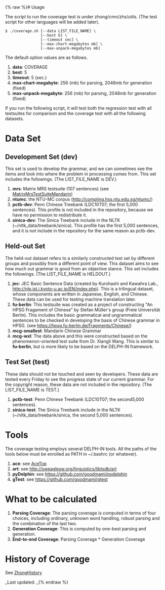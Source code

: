 {% raw %}# Usage

The script to run the coverage test is under zhong/cmn/zhs/utils. (The
test script for other languages will be added later).

    $ ./coverage.sh [--data LIST_FILE_NAME] \ 
                    [--best b] \ 
                    [--timeout sec] \ 
                    [--max-chart-megabytes mb] \ 
                    [--max-unpack-megabytes mb] 

The default option values are as follows.

1. **data**: COVERAGE
2. **best**: 5
3. **timeout**: 5 (sec.)
4. **max-chart-megabyte**: 256 (mb) for parsing, 2048mb for generation
(fixed)
5. **max-unpack-megabyte**: 256 (mb) for parsing, 2048mb for generation
(fixed)

If you run the following script, it will test both the regression test
with all testsuites for comparison and the coverage test with all the
following datasets.

# Data Set

## Development Set (dev)

This set is used to develop the grammar, and we can sometimes see the
items and look into where the problem in processing comes from. This set
includes the followings. (The LIST\_FILE\_NAME is DEV.)

1. **mrs**: Matrix MRS testsuite (107 sentences) (see
[MatrixMrsTestSuiteMandarin](https://blog.inductorsoftware.com/docsproto/matrix/MatrixMrsTestSuiteMandarin))
2. **ntumc**: the NTU-MC corpus
(<http://compling.hss.ntu.edu.sg/ntumc/>)
3. **pctb-dev**: Penn Chinese Treebank (LDC10T07; the first 5,000
sentences). This profile is not included in the repository, because
we have no permission to redistribute it.
4. **sinica-dev**: The Sinica Treebank include in the NLTK
(\~/nltk\_data/treebank/sinica). This profile has the first 5,000
sentences, and it is not include in the repository for the same
reason as pctb-dev.

## Held-out Set

The held-out dataset refers to a similarly constructed test set by
different groups and possibly from a different point of view. This
dataset aims to see how much out grammar is good from an objective
stance. This set includes the followings. (The LIST\_FILE\_NAME is
HELDOUT.)

1. **jec**: JEC Basic Sentence Data (created by Kurohashi and Kawahra
Lab., <http://nlp.ist.i.kyoto-u.ac.jp/EN/index.php>). This is a
trilingual dataset, whose components are written in Japanese,
English, and Chinese. These data can be used for testing machine
translation later.
2. **fu-berlin**: This testsuite was created as a project of
constructing "An HPSG Fraga­ment of Chinese" by Ste­fan Müller's
group (Freie Uni­ver­sität Berlin). This includes the basic
grammatical and ungrammatical sentences to be checked in developing
the basis of Chinese grammar in HPSG. (see
<https://hpsg.fu-berlin.de/Fragments/Chinese/>)
3. **mcg-smallest**: Mandarin Chinese Grammar
4. **mcg-wxl**: The data above and this were constructed based on the
phenomenon-oriented test suite from Dr. Xiangli Wang. This is
similar to **fu-berlin**, but is more likely to be based on the
DELPH-IN framework.

## Test Set (test)

These data should not be touched and seen by developers. These data are
tested every Friday to see the progress state of our current grammar.
For the copyright reason, these data are not included in the repository.
(The LIST\_FILE\_NAME is TEST.)

1. **pctb-test**: Penn Chinese Treebank (LDC10T07; the second5,000
sentences).
2. **sinica-test**: The Sinica Treebank include in the NLTK
(\~/nltk\_data/treebank/sinica, the second 5,000 sentences).

# Tools

The coverage testing employs several DELPH-IN tools. All the paths of
the tools below must be enrolled as PATH in \~/.bashrc (or whatever).

1. **ace**: see [AceTop](https://blog.inductorsoftware.com/docsproto/tools/AceTop)
2. **art**: see <http://sweaglesw.org/linguistics/libtsdb/art>
3. **pyDelphin**: see <https://github.com/goodmami/pydelphin>
4. **gTest**: see <https://github.com/goodmami/gtest>

# What to be calculated

1. **Parsing Coverage**: The parsing coverage is computed in terms of
four choices, including ordinary, unknown word handling, robust
parsing and the combination of the last two.
2. **Generation Coverage**: This is computed by one-best parsing and
generation.
3. **End-to-end Coverage**: Parsing Coverage \* Generation Coverage

# History of Coverage

See [ZhongHistory](../ZhongHistory)

_Last updated: _{% endraw %}